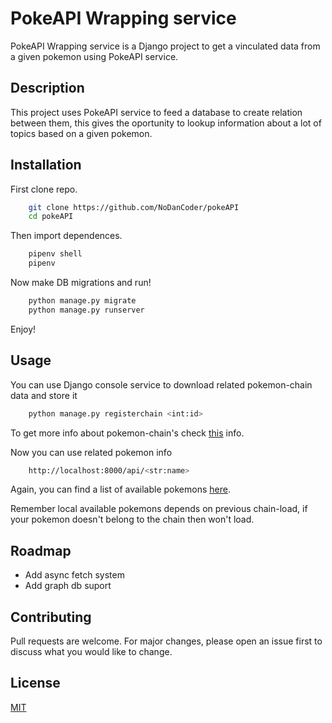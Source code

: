 # PokeAPI Wrapping service

PokeAPI Wrapping service is a Django project to get a vinculated data from a given pokemon using PokeAPI service.

## Description

This project uses PokeAPI service to feed a database to create relation between them, this gives the oportunity to
lookup information about a lot of topics based on a given pokemon.

## Installation

First clone repo.

```bash
    git clone https://github.com/NoDanCoder/pokeAPI
    cd pokeAPI
```
Then import dependences.
```bash
    pipenv shell
    pipenv
```
Now make DB migrations and run!
```bash
    python manage.py migrate
    python manage.py runserver
```

Enjoy!

## Usage

You can use Django console service to download related pokemon-chain data and store it
```bash
    python manage.py registerchain <int:id>
```
To get more info about pokemon-chain's check [this](https://pokeapi.co/docs/v2#evolution-section) info.

Now you can use related pokemon info
```bash
    http://localhost:8000/api/<str:name>
```
Again, you can find a list of available pokemons [here](https://pokeapi.co/api/v2/pokemon?limit=1118).

Remember local available pokemons depends on previous chain-load, if your pokemon doesn't belong to
the chain then won't load.

## Roadmap

 - Add async fetch system
 - Add graph db suport

## Contributing
Pull requests are welcome. For major changes, please open an issue first to discuss what you would like to change.

## License
[MIT](https://choosealicense.com/licenses/mit/)